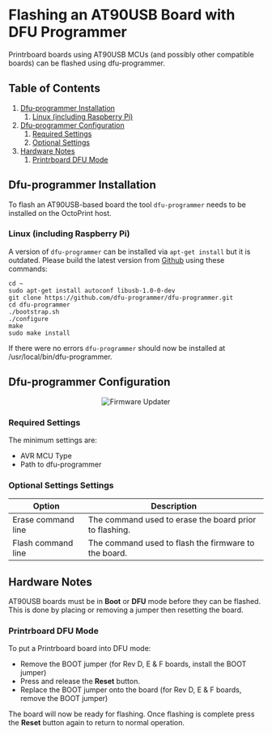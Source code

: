 # Flashing an AT90USB Board with DFU Programmer

Printrboard boards using AT90USB MCUs (and possibly other compatible boards) can be flashed using dfu-programmer.

## Table of Contents
1. [Dfu-programmer Installation](#dfu-programmer-installation)
   1. [Linux (including Raspberry Pi)](#linux-including-raspberry-pi)
1. [Dfu-programmer Configuration](#dfu-programmer-configuration)
   1. [Required Settings](#required-settings)
   1. [Optional Settings](#optional-settings)
1. [Hardware Notes](#hardware-notes)
   1. [Printrboard DFU Mode](#printrboard-dfu-mode)

## Dfu-programmer Installation
To flash an AT90USB-based board the tool `dfu-programmer` needs to be installed on the OctoPrint host. 

### Linux (including Raspberry Pi)
A version of `dfu-programmer` can be installed via `apt-get install` but it is outdated.  Please build the latest version from [Github](https://github.com/dfu-programmer/dfu-programmer) using these commands:

```
cd ~
sudo apt-get install autoconf libusb-1.0-0-dev
git clone https://github.com/dfu-programmer/dfu-programmer.git
cd dfu-programmer
./bootstrap.sh
./configure 
make
sudo make install
```
If there were no errors `dfu-programmer` should now be installed at /usr/local/bin/dfu-programmer.

## Dfu-programmer Configuration
<p align="center">
  <img alt="Firmware Updater" src="../extras/img/dfu-prog.png">
</p>

### Required Settings
The minimum settings are:
* AVR MCU Type
* Path to dfu-programmer

### Optional Settings Settings
| Option | Description |
| --- | --- |
| Erase command line | The command used to erase the board prior to flashing. |
| Flash command line | The command used to flash the firmware to the board. |

## Hardware Notes
AT90USB boards must be in **Boot** or **DFU** mode before they can be flashed.  This is done by placing or removing a jumper then resetting the board.

### Printrboard DFU Mode
To put a Printrboard board into DFU mode:
* Remove the BOOT jumper (for Rev D, E & F boards, install the BOOT jumper)
* Press and release the **Reset** button.
* Replace the BOOT jumper onto the board (for Rev D, E & F boards, remove the BOOT jumper)

The board will now be ready for flashing. Once flashing is complete press the **Reset** button again to return to normal operation.
